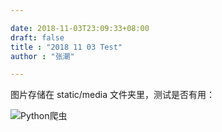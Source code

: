 ```yaml
---

date: 2018-11-03T23:09:33+08:00
draft: false
title : "2018 11 03 Test"
author : "张潮"

---
```


图片存储在 static/media 文件夹里，测试是否有用：

![Python爬虫](/media/Python爬虫.png)


